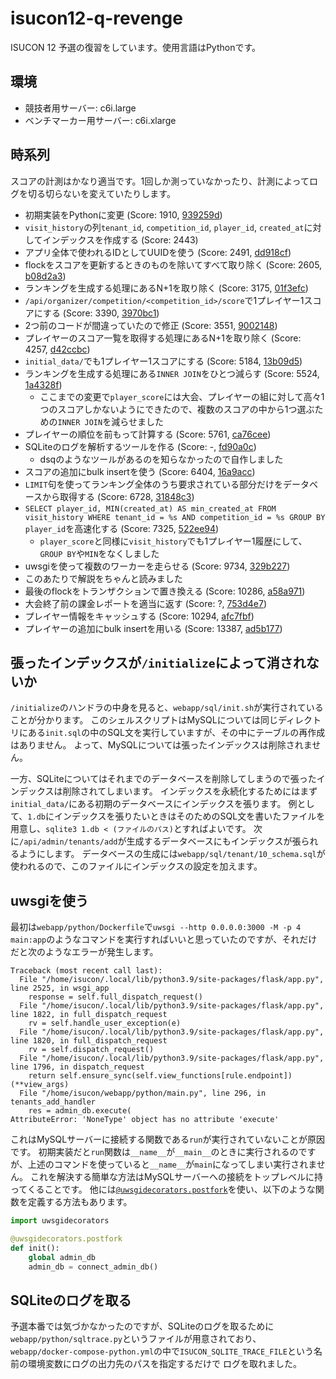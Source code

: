 # isucon12-q-revenge
ISUCON 12 予選の復習をしています。使用言語はPythonです。

## 環境
- 競技者用サーバー: c6i.large
- ベンチマーカー用サーバー: c6i.xlarge

## 時系列
スコアの計測はかなり適当です。1回しか測っていなかったり、計測によってログを切る切らないを変えていたりします。

- 初期実装をPythonに変更 (Score: 1910, [939259d](https://github.com/everlasting-end/isucon12-q-revenge/commit/939259d973ece0cb1b39df30ad381eff5ac36c81))
- `visit_history`の列`tenant_id`, `competition_id`, `player_id`, `created_at`に対してインデックスを作成する (Score: 2443)
- アプリ全体で使われるIDとしてUUIDを使う (Score: 2491, [dd918cf](https://github.com/everlasting-end/isucon12-q-revenge/commit/dd918cf001323bbff44b432abb084c4110d38121))
- flockをスコアを更新するときのものを除いてすべて取り除く (Score: 2605, [b08d2a3](https://github.com/everlasting-end/isucon12-q-revenge/commit/b08d2a34cb5da382f0ccb6c5b0919b0913f163ae))
- ランキングを生成する処理にあるN+1を取り除く (Score: 3175, [01f3efc](https://github.com/everlasting-end/isucon12-q-revenge/commit/01f3efc9ffd8db72b1024a23efa750a3c4e037c9))
- `/api/organizer/competition/<competition_id>/score`で1プレイヤー1スコアにする (Score: 3390, [3970bc1](https://github.com/everlasting-end/isucon12-q-revenge/commit/3970bc1f2f4356d18b23a9660fba9ab19245bee7))
- 2つ前のコードが間違っていたので修正 (Score: 3551, [9002148](https://github.com/everlasting-end/isucon12-q-revenge/commit/90021482e4bb892094d70a4f033c74c918af0ac1))
- プレイヤーのスコア一覧を取得する処理にあるN+1を取り除く (Score: 4257, [d42ccbc](https://github.com/everlasting-end/isucon12-q-revenge/commit/d42ccbc3db31b713b1bf5be1fa386d73ec7dd2eb))
- `initial_data/`でも1プレイヤー1スコアにする (Score: 5184, [13b09d5](https://github.com/everlasting-end/isucon12-q-revenge/commit/13b09d54e3dd4451804645dcc23643a063356cf9))
- ランキングを生成する処理にある`INNER JOIN`をひとつ減らす (Score: 5524, [1a4328f](https://github.com/everlasting-end/isucon12-q-revenge/commit/1a4328f9d8717a6a947f0ab571da1eb8f14b07ec))
  + ここまでの変更で`player_score`には大会、プレイヤーの組に対して高々1つのスコアしかないようにできたので、複数のスコアの中から1つ選ぶための`INNER JOIN`を減らせました
- プレイヤーの順位を前もって計算する (Score: 5761, [ca76cee](https://github.com/everlasting-end/isucon12-q-revenge/commit/ca76cee059857fd657f33d184132bdab5c675b95))
- SQLiteのログを解析するツールを作る (Score: -, [fd90a0c](https://github.com/everlasting-end/isucon12-q-revenge/commit/fd90a0cf59f2abf59f49eaa313ebee226c7c4929))
  + dsqのようなツールがあるのを知らなかったので自作しました
- スコアの追加にbulk insertを使う (Score: 6404, [16a9acc](https://github.com/everlasting-end/isucon12-q-revenge/commit/16a9acc8cd5d3aa5244bc8e9ca14f9111798aac8))
- `LIMIT`句を使ってランキング全体のうち要求されている部分だけをデータベースから取得する (Score: 6728, [31848c3](https://github.com/everlasting-end/isucon12-q-revenge/commit/31848c3f62eed3b078d49e0017a97dac756dbb43))
- `SELECT player_id, MIN(created_at) AS min_created_at FROM visit_history WHERE tenant_id = %s AND competition_id = %s GROUP BY player_id`を高速化する (Score: 7325, [522ee94](https://github.com/everlasting-end/isucon12-q-revenge/commit/522ee94f724beec5ec2d37309d2b0ec8331e4e1d))
  + `player_score`と同様に`visit_history`でも1プレイヤー1履歴にして、`GROUP BY`や`MIN`をなくしました
- uwsgiを使って複数のワーカーを走らせる (Score: 9734, [329b227](https://github.com/everlasting-end/isucon12-q-revenge/commit/329b22774c8ec8bc4e9d924529cf8b7e3bfbf450))
- このあたりで解説をちゃんと読みました
- 最後のflockをトランザクションで置き換える (Score: 10286, [a58a971](https://github.com/everlasting-end/isucon12-q-revenge/commit/a58a971587effed3526e23818dbf035e4ab334f4))
- 大会終了前の課金レポートを適当に返す (Score: ?, [753d4e7](https://github.com/everlasting-end/isucon12-q-revenge/commit/753d4e7f318314606e424d660b91c2e516197cf2))
- プレイヤー情報をキャッシュする (Score: 10294, [afc7fbf](https://github.com/everlasting-end/isucon12-q-revenge/commit/afc7fbfea7a9c9d825d51234aaddbdfec370833d))
- プレイヤーの追加にbulk insertを用いる (Score: 13387, [ad5b177](https://github.com/everlasting-end/isucon12-q-revenge/commit/ad5b1775191d7b13d7c00a759dd2ac265e6017e2))

## 張ったインデックスが`/initialize`によって消されないか
`/initialize`のハンドラの中身を見ると、`webapp/sql/init.sh`が実行されていることが分かります。
このシェルスクリプトはMySQLについては同じディレクトリにある`init.sql`の中のSQL文を実行していますが、その中にテーブルの再作成はありません。
よって、MySQLについては張ったインデックスは削除されません。

一方、SQLiteについてはそれまでのデータベースを削除してしまうので張ったインデックスは削除されてしまいます。
インデックスを永続化するためにはまず`initial_data/`にある初期のデータベースにインデックスを張ります。
例として、`1.db`にインデックスを張りたいときはそのためのSQL文を書いたファイルを用意し、`sqlite3 1.db < (ファイルのパス)`とすればよいです。
次に`/api/admin/tenants/add`が生成するデータベースにもインデックスが張られるようにします。
データベースの生成には`webapp/sql/tenant/10_schema.sql`が使われるので、このファイルにインデックスの設定を加えます。

## uwsgiを使う
最初は`webapp/python/Dockerfile`で`uwsgi --http 0.0.0.0:3000 -M -p 4 main:app`のようなコマンドを実行すればいいと思っていたのですが、それだけだと次のようなエラーが発生します。
```
Traceback (most recent call last):
  File "/home/isucon/.local/lib/python3.9/site-packages/flask/app.py", line 2525, in wsgi_app
    response = self.full_dispatch_request()
  File "/home/isucon/.local/lib/python3.9/site-packages/flask/app.py", line 1822, in full_dispatch_request
    rv = self.handle_user_exception(e)
  File "/home/isucon/.local/lib/python3.9/site-packages/flask/app.py", line 1820, in full_dispatch_request
    rv = self.dispatch_request()
  File "/home/isucon/.local/lib/python3.9/site-packages/flask/app.py", line 1796, in dispatch_request
    return self.ensure_sync(self.view_functions[rule.endpoint])(**view_args)
  File "/home/isucon/webapp/python/main.py", line 296, in tenants_add_handler
    res = admin_db.execute(
AttributeError: 'NoneType' object has no attribute 'execute'
```

これはMySQLサーバーに接続する関数である`run`が実行されていないことが原因です。
初期実装だと`run`関数は`__name__`が`__main__`のときに実行されるのですが、上述のコマンドを使っていると`__name__`が`main`になってしまい実行されません。
これを解決する簡単な方法はMySQLサーバーへの接続をトップレベルに持ってくることです。
他には[`@uwsgidecorators.postfork`](https://uwsgi-docs.readthedocs.io/en/latest/PythonDecorators.html#uwsgidecorators.postfork)を使い、以下のような関数を定義する方法もあります。

```python
import uwsgidecorators

@uwsgidecorators.postfork
def init():
    global admin_db
    admin_db = connect_admin_db()
```

## SQLiteのログを取る
予選本番では気づかなかったのですが、SQLiteのログを取るために`webapp/python/sqltrace.py`というファイルが用意されており、
`webapp/docker-compose-python.yml`の中で`ISUCON_SQLITE_TRACE_FILE`という名前の環境変数にログの出力先のパスを指定するだけで
ログを取れました。

